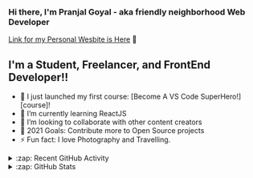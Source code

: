 ### Hi there, I'm Pranjal Goyal - aka friendly neighborhood Web Developer


[Link for my Personal Wesbite is Here][website] 👋

## I'm a Student, Freelancer, and FrontEnd Developer!!

- 🔭 I just launched my first course: [Become A VS Code SuperHero!][course]!
- 🌱 I’m currently learning ReactJS 
- 👯 I’m looking to collaborate with other content creators
- 🥅 2021 Goals: Contribute more to Open Source projects
- ⚡ Fun fact: I love Photography and Travelling.


<details>
  <summary>:zap: Recent GitHub Activity</summary>
  
<!--START_SECTION:activity-->
1. 🗣 Commented on [#2](https://github.com/codeSTACKr/portfolio-sass/issues/2) in [codeSTACKr/portfolio-sass](https://github.com/codeSTACKr/portfolio-sass)
2. ❗️ Closed issue [#2](https://github.com/codeSTACKr/portfolio-sass/issues/2) in [codeSTACKr/portfolio-sass](https://github.com/codeSTACKr/portfolio-sass)
3. ❌ Closed PR [#11](https://github.com/codeSTACKr/free-developer-resources/pull/11) in [codeSTACKr/free-developer-resources](https://github.com/codeSTACKr/free-developer-resources)
4. 🗣 Commented on [#11](https://github.com/codeSTACKr/free-developer-resources/issues/11) in [codeSTACKr/free-developer-resources](https://github.com/codeSTACKr/free-developer-resources)
5. 🎉 Merged PR [#10](https://github.com/codeSTACKr/free-developer-resources/pull/10) in [codeSTACKr/free-developer-resources](https://github.com/codeSTACKr/free-developer-resources)
<!--END_SECTION:activity-->

</details>

<details>
  <summary>:zap: GitHub Stats</summary>

  <img align="left" alt="codeSTACKr's GitHub Stats" src="https://github-readme-stats.codestackr.vercel.app/api?username=codeSTACKr&show_icons=true&hide_border=true" />

</details>

[website]: https://pranjal-portfolio.herokuapp.com/
[twitter]: https://twitter.com/PRANJALGOYAL6
[instagram]: https://www.instagram.com/goelpranjal/
[linkedin]: https://www.linkedin.com/in/pranjal-goyal-42a7a55b/

